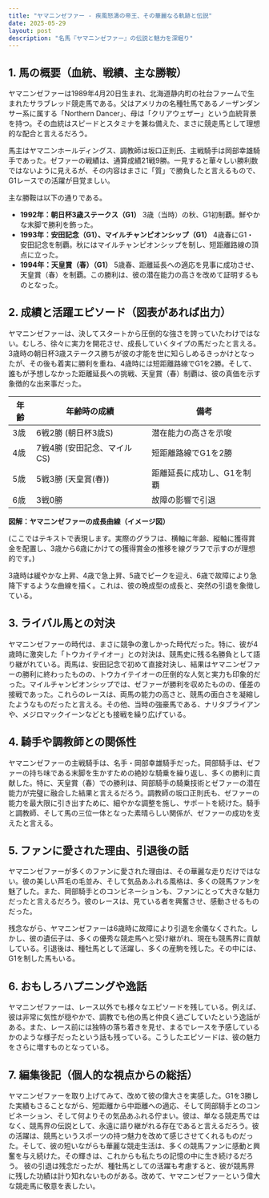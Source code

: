 ```yaml
---
title: "ヤマニンゼファー - 疾風怒濤の帝王、その華麗なる軌跡と伝説"
date: 2025-05-29
layout: post
description: "名馬『ヤマニンゼファー』の伝説と魅力を深堀り"
---
```


## 1. 馬の概要（血統、戦績、主な勝鞍）

ヤマニンゼファーは1989年4月20日生まれ、北海道静内町の社台ファームで生まれたサラブレッド競走馬である。父はアメリカの名種牡馬であるノーザンダンサー系に属する「Northern Dancer」、母は「クリアウェザー」という血統背景を持つ。その血統はスピードとスタミナを兼ね備えた、まさに競走馬として理想的な配合と言えるだろう。

馬主はヤマニンホールディングス、調教師は坂口正則氏、主戦騎手は岡部幸雄騎手であった。ゼファーの戦績は、通算成績21戦9勝。一見すると華々しい勝利数ではないように見えるが、その内容はまさに「質」で勝負したと言えるもので、G1レースでの活躍が目覚ましい。

主な勝鞍は以下の通りである。

* **1992年：朝日杯3歳ステークス（G1）**  3歳（当時）の秋、G1初制覇。鮮やかな末脚で勝利を飾った。
* **1993年：安田記念（G1）、マイルチャンピオンシップ（G1）**  4歳春にG1・安田記念を制覇。秋にはマイルチャンピオンシップを制し、短距離路線の頂点に立った。
* **1994年：天皇賞（春）（G1）**  5歳春、距離延長への適応を見事に成功させ、天皇賞（春）を制覇。この勝利は、彼の潜在能力の高さを改めて証明するものとなった。


## 2. 成績と活躍エピソード（図表があれば出力）

ヤマニンゼファーは、決してスタートから圧倒的な強さを誇っていたわけではない。むしろ、徐々に実力を開花させ、成長していくタイプの馬だったと言える。3歳時の朝日杯3歳ステークス勝ちが彼の才能を世に知らしめるきっかけとなったが、その後も着実に勝利を重ね、4歳時には短距離路線でG1を2勝。そして、誰もが予想しなかった距離延長への挑戦、天皇賞（春）制覇は、彼の真価を示す象徴的な出来事だった。

| 年齢 | 年齢時の成績 | 備考 |
|---|---|---|
| 3歳 | 6戦2勝 (朝日杯3歳S) | 潜在能力の高さを示唆 |
| 4歳 | 7戦4勝 (安田記念、マイルCS) | 短距離路線でG1を2勝 |
| 5歳 | 5戦3勝 (天皇賞(春)) | 距離延長に成功し、G1を制覇 |
| 6歳 | 3戦0勝 | 故障の影響で引退 |


**図解：ヤマニンゼファーの成長曲線（イメージ図）**

(ここではテキストで表現します。実際のグラフは、横軸に年齢、縦軸に獲得賞金を配置し、3歳から6歳にかけての獲得賞金の推移を線グラフで示すのが理想的です。)

3歳時は緩やかな上昇、4歳で急上昇、5歳でピークを迎え、6歳で故障により急降下するような曲線を描く。これは、彼の晩成型の成長と、突然の引退を象徴している。


## 3. ライバル馬との対決

ヤマニンゼファーの時代は、まさに競争の激しかった時代だった。特に、彼が4歳時に激突した「トウカイテイオー」との対決は、競馬史に残る名勝負として語り継がれている。両馬は、安田記念で初めて直接対決し、結果はヤマニンゼファーの勝利に終わったものの、トウカイテイオーの圧倒的な人気と実力も印象的だった。マイルチャンピオンシップでは、ゼファーが勝利を収めたものの、僅差の接戦であった。これらのレースは、両馬の能力の高さと、競馬の面白さを凝縮したようなものだったと言える。その他、当時の強豪馬である、ナリタブライアンや、メジロマックイーンなどとも接戦を繰り広げている。


## 4. 騎手や調教師との関係性

ヤマニンゼファーの主戦騎手は、名手・岡部幸雄騎手だった。岡部騎手は、ゼファーの持ち味である末脚を生かすための絶妙な騎乗を繰り返し、多くの勝利に貢献した。特に、天皇賞（春）での勝利は、岡部騎手の騎乗技術とゼファーの潜在能力が完璧に融合した結果と言えるだろう。調教師の坂口正則氏も、ゼファーの能力を最大限に引き出すために、細やかな調整を施し、サポートを続けた。騎手と調教師、そして馬の三位一体となった素晴らしい関係が、ゼファーの成功を支えたと言える。


## 5. ファンに愛された理由、引退後の話

ヤマニンゼファーが多くのファンに愛された理由は、その華麗な走りだけではない。彼の美しい芦毛の毛並み、そして気品あふれる風格は、多くの競馬ファンを魅了した。また、岡部騎手とのコンビネーションも、ファンにとって大きな魅力だったと言えるだろう。彼のレースは、見ている者を興奮させ、感動させるものだった。

残念ながら、ヤマニンゼファーは6歳時に故障により引退を余儀なくされた。しかし、彼の遺伝子は、多くの優秀な競走馬へと受け継がれ、現在も競馬界に貢献している。引退後は、種牡馬として活躍し、多くの産駒を残した。その中には、G1を制した馬もいる。


## 6. おもしろハプニングや逸話

ヤマニンゼファーは、レース以外でも様々なエピソードを残している。例えば、彼は非常に気性が穏やかで、調教でも他の馬と仲良く過ごしていたという逸話がある。また、レース前には独特の落ち着きを見せ、まるでレースを予感しているかのような様子だったという話も残っている。こうしたエピソードは、彼の魅力をさらに増すものとなっている。


## 7. 編集後記（個人的な視点からの総括）

ヤマニンゼファーを取り上げてみて、改めて彼の偉大さを実感した。G1を3勝した実績もさることながら、短距離から中距離への適応、そして岡部騎手とのコンビネーション、そして何よりその気品あふれる佇まい。彼は、単なる競走馬ではなく、競馬界の伝説として、永遠に語り継がれる存在であると言えるだろう。彼の活躍は、競馬というスポーツの持つ魅力を改めて感じさせてくれるものだった。そして、彼の短いながらも華麗な競走生活は、多くの競馬ファンに感動と興奮を与え続けた。その輝きは、これからも私たちの記憶の中に生き続けるだろう。  彼の引退は残念だったが、種牡馬としての活躍も考慮すると、彼が競馬界に残した功績は計り知れないものがある。改めて、ヤマニンゼファーという偉大な競走馬に敬意を表したい。
